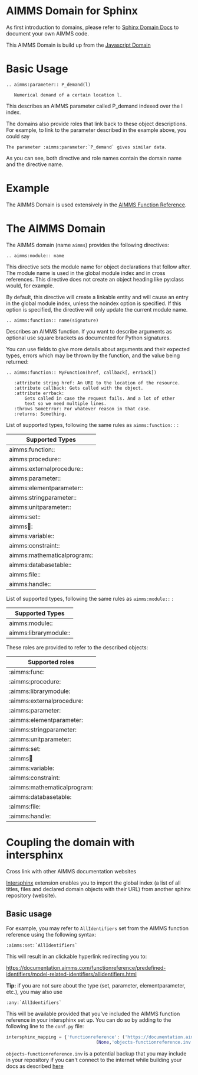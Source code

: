 AIMMS Domain for Sphinx
=========================

As first introduction to domains, please refer to [Sphinx Domain Docs](http://www.sphinx-doc.org/en/master/usage/restructuredtext/domains.html) to document your own AIMMS code.

This AIMMS Domain is build up from the [Javascript Domain](https://www.sphinx-doc.org/en/master/usage/restructuredtext/domains.html#the-javascript-domain)

Basic Usage
============

```
.. aimms:parameter:: P_demand(l)

   Numerical demand of a certain location l.
```

This describes an AIMMS parameter called P_demand indexed over the l index.

The domains also provide roles that link back to these object descriptions. For example, to link to the parameter described in the example above, you could say

```
The parameter :aimms:parameter:`P_demand` gives similar data.
```

As you can see, both directive and role names contain the domain name and the directive name. 

Example
=========

The AIMMS Domain is used extensively in the [AIMMS Function Reference](https://documentation.aimms.com/functionreference/index.html).

The AIMMS Domain
===================

The AIMMS domain (name ``aimms``) provides the following directives:

```
.. aimms:module:: name
```

This directive sets the module name for object declarations that follow after. The module name is used in the global module index and in cross references. This directive does not create an object heading like py:class would, for example.

By default, this directive will create a linkable entity and will cause an entry in the global module index, unless the noindex option is specified. If this option is specified, the directive will only update the current module name.

```
.. aimms:function:: name(signature)
```

Describes an AIMMS function. If you want to describe arguments as optional use square brackets as documented for Python signatures.

You can use fields to give more details about arguments and their expected types, errors which may be thrown by the function, and the value being returned:

```
.. aimms:function:: MyFunction(href, callback[, errback])

   :attribute string href: An URI to the location of the resource.
   :attribute callback: Gets called with the object.
   :attribute errback:
       Gets called in case the request fails. And a lot of other
       text so we need multiple lines.
   :throws SomeError: For whatever reason in that case.
   :returns: Something.
```

List of supported types, following the same rules as ``aimms:function::`` :


| Supported Types             |
|-----------------------------|
| aimms:function::            |
| aimms:procedure::           |
| aimms:externalprocedure::   |
| aimms:parameter::           |
| aimms:elementparameter::    |
| aimms:stringparameter::     |
| aimms:unitparameter::       |
| aimms:set::                 |
| aimms:calendar::            |
| aimms:variable::            |
| aimms:constraint::          |
| aimms:mathematicalprogram:: |
| aimms:databasetable::       |
| aimms:file::                |
| aimms:handle::              |


List of supported types, following the same rules as ``aimms:module::`` :

| Supported Types             |
|-----------------------------|
| aimms:module::              |
| aimms:librarymodule::       |



These roles are provided to refer to the described objects:

| Supported roles             |
|-----------------------------|
| :aimms:func:                |
| :aimms:procedure:           |
| :aimms:librarymodule:       |
| :aimms:externalprocedure:   |
| :aimms:parameter:           |
| :aimms:elementparameter:    |
| :aimms:stringparameter:     |
| :aimms:unitparameter:       |
| :aimms:set:                 |
| :aimms:calendar:            |
| :aimms:variable:            |
| :aimms:constraint:          |
| :aimms:mathematicalprogram: |
| :aimms:databasetable:       |
| :aimms:file:                |
| :aimms:handle:              |

Coupling the domain with intersphinx
=======================================

Cross link with other AIMMS documentation websites

[Intersphinx](https://www.sphinx-doc.org/en/master/usage/extensions/intersphinx.html) extension enables you to import the global index (a list of all titles, files and declared domain objects with their URL) from another sphinx repository (website).

Basic usage
-

For example, you may refer to ``AllIdentifiers`` set from the AIMMS function reference using the following syntax:

```
:aimms:set:`AllIdentifiers`
```

This will result in an clickable hyperlink redirecting you to:

https://documentation.aimms.com/functionreference/predefined-identifiers/model-related-identifiers/allidentifiers.html


**Tip:** if you are not sure about the type (set, parameter, elementparameter, etc.), you may also use 
```
:any:`AllIdentifiers`
``` 

This will be available provided that you've included the AIMMS function reference in your intersphinx set up. You can do so by adding to the following line to the ``conf.py`` file:

``` python
intersphinx_mapping = {'functionreference': ('https://documentation.aimms.com/functionreference/',
                                  (None,'objects-functionreference.inv'))}
```

``objects-functionreference.inv`` is a potential backup that you may include in your repository if you can't connect to the internet while building your docs as described [here](https://www.sphinx-doc.org/en/master/usage/extensions/intersphinx.html#confval-intersphinx_mapping)
